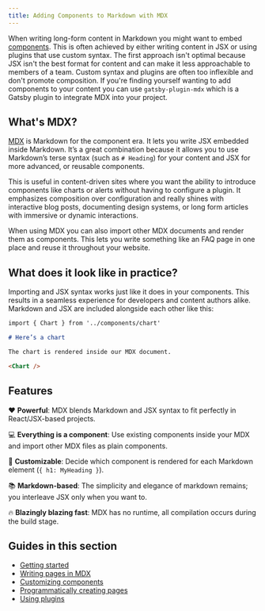 ```yaml
---
title: Adding Components to Markdown with MDX
---
```


When writing long-form content in Markdown you might want to embed [components](/docs/glossary/#component). This is often achieved by either writing content in JSX or using plugins that use custom syntax. The first approach isn't optimal because JSX isn't the best format for content and can make it less approachable to members of a team. Custom syntax and plugins are often too inflexible and don't promote composition. If you're finding yourself wanting to add components to your content you can use `gatsby-plugin-mdx` which is a Gatsby plugin to integrate MDX into your project.

## What's MDX?

[MDX](https://mdxjs.com) is Markdown for the component era. It lets you write JSX embedded inside Markdown. It’s a great combination because it allows you to use Markdown’s terse syntax (such as `# Heading`) for your content and JSX for more advanced, or reusable components.

This is useful in content-driven sites where you want the ability to introduce components like charts or alerts without having to configure a plugin. It emphasizes composition over configuration and really shines with interactive blog posts, documenting design systems, or long form articles with immersive or dynamic interactions.

When using MDX you can also import other MDX documents and render them as components. This lets you write something like an FAQ page in one place and reuse it throughout your website.

## What does it look like in practice?

Importing and JSX syntax works just like it does in your components. This results in a seamless experience for developers and content authors alike. Markdown and JSX are included alongside each other like this:

```md
import { Chart } from '../components/chart'

# Here’s a chart

The chart is rendered inside our MDX document.

<Chart />
```

## Features

❤️ **Powerful**: MDX blends Markdown and JSX syntax to fit perfectly in React/JSX-based projects.

💻 **Everything is a component**: Use existing components inside your MDX and import other MDX files as plain components.

🔧 **Customizable**: Decide which component is rendered for each Markdown element (`{ h1: MyHeading }`).

📚 **Markdown-based**: The simplicity and elegance of markdown remains; you interleave JSX only when you want to.

🔥 **Blazingly blazing fast**: MDX has no runtime, all compilation occurs during the build stage.

## Guides in this section

- [Getting started](/docs/mdx/getting-started)
- [Writing pages in MDX](/docs/mdx/writing-pages)
- [Customizing components](/docs/mdx/customizing-components)
- [Programmatically creating pages](/docs/mdx/programmatically-creating-pages)
- [Using plugins](/docs/mdx/plugins)